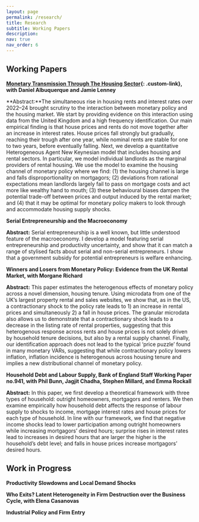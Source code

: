 ```yaml
---
layout: page
permalink: /research/
title: Research
subtitle: Working Papers
description:
nav: true
nav_order: 6
---
```


<style>
a.custom-link {
  color: inherit;             /* Inherit the parent's text color */
  text-decoration: underline; /* Underline this specific link */
}
</style>

## Working Papers

**[Monetary Transmission Through The Housing Sector](/assets/pdf/swp115compressed.pdf){: .custom-link}, with Daniel Albuquerque and Jamie Lenney**

**Abstract:**The simultaneous rise in housing rents and interest rates over 2022–24 brought scrutiny
to the interaction between monetary policy and the housing market. We start by providing
evidence on this interaction using data from the United Kingdom and a high frequency
identification. Our main empirical finding is that house prices and rents do not move together
after an increase in interest rates. House prices fall strongly but gradually, reaching their
trough after one year, while nominal rents are stable for one to two years, before eventually
falling. Next, we develop a quantitative Heterogeneous Agent New Keynesian model that
includes housing and rental sectors. In particular, we model individual landlords as the
marginal providers of rental housing. We use the model to examine the housing channel of
monetary policy where we find: (1) the housing channel is large and falls disproportionality
on mortgagors; (2) deviations from rational expectations mean landlords largely fail to pass
on mortgage costs and act more like wealthy hand to mouth; (3) these behavioural biases
dampen the potential trade-off between prices and output induced by the rental market; and
(4) that it may be optimal for monetary policy makers to look through and accommodate
housing supply shocks.


**Serial Entrepreneurship and the Macroeconomy** 

**Abstract:** Serial entrepreneurship is a well known, but little understood feature of the macroeconomy. I develop a model featuring serial entrepreneurship and productivity uncertainty, and show that it can match a range of stylised facts about serial and non-serial entrepreneurs. I show that a government subsidy for potential entrepreneurs is welfare enhancing.

**Winners and Losers from Monetary Policy: Evidence from the UK Rental Market, with Morgane Richard**

**Abstract:** This paper estimates the heterogenous effects of monetary policy across a novel dimension, housing tenure. Using microdata from one of the UK’s largest property rental and sales websites, we show that, as in the US, a contractionary shock to the policy rate leads to 1) an increase in rental prices and simultaneously 2) a fall in house prices. The granular microdata also allows us to demonstrate that a contractionary shock leads to a decrease in the listing rate of rental properties, suggesting that this heterogenous response across rents and house prices is not solely driven by household tenure decisions, but also by a rental supply channel. Finally, our identification approach does not lead to the typical ‘price puzzle’ found in many monetary VARs, suggesting that while contractionary policy lowers inflation, inflation incidence is heterogenous across housing tenure and implies a new distributional channel of monetary policy.

**Household Debt and Labour Supply, Bank of England Staff Working Paper no.941, with Phil Bunn, Jagjit Chadha, Stephen Millard, and Emma Rockall**

**Abstract:** In this paper, we first develop a theoretical framework with three types of household: outright homeowners, mortgagors and renters. We then examine empirically how household debt affects the response of labour supply to shocks to income, mortgage interest rates and house prices for each type of household. In line with our framework, we find that negative income shocks lead to lower participation among outright homeowners while increasing mortgagors’ desired hours; surprise rises in interest rates lead to increases in desired hours that are larger the higher is the household’s debt level; and falls in house prices increase mortgagors’ desired hours. 


## Work in Progress


**Productivity Slowdowns and Local Demand Shocks**

**Who Exits? Latent Heterogeneity in Firm Destruction over the Business Cycle, with Elena Casanovas**

**Industrial Policy and Firm Entry**
